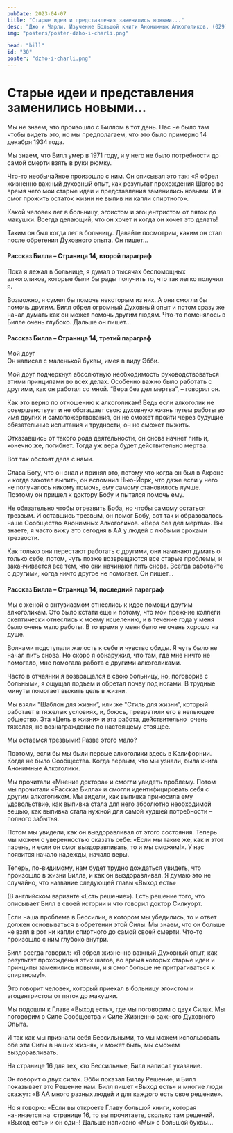 ```yaml
---
pubDate: 2023-04-07
title: "Старые идеи и представления заменились новыми..."
desc: "Джо и Чарли. Изучение Большой книги Анонимных Алкоголиков. (029)"
img: "posters/poster-dzho-i-charli.png"

head: "bill"
id: "30"
poster: "dzho-i-charli.png"
---
```


# Старые идеи и представления заменились новыми...

Мы не знаем, что произошло с Биллом в тот день. Нас не было там чтобы видеть это, но мы предполагаем, что это было примерно 14 декабря 1934 года.

Мы знаем, что Билл умер в 1971 году, и у него не было потребности до самой смерти взять в руки рюмку.

Что-то необычайное произошло с ним. Он описывал это так: «Я обрел жизненно важный духовный опыт, как результат прохождения Шагов во время чего мои старые идеи и представления заменились новыми. И я смог прожить остаток жизни не выпив ни капли спиртного».

Какой человек лег в больницу, эгоистом и эгоцентристом от пяток до макушки. Всегда делающий, что он хочет и когда он хочет это делать!

Таким он был когда лег в больницу. Давайте посмотрим, каким он стал после обретения Духовного опыта. Он пишет…

#### Рассказ Билла – Страница 14, второй параграф

Пока я лежал в больнице, я думал о тысячах беспомощных алкоголиков, которые были бы рады получить то, что так легко получил я.

Возможно, я сумел бы помочь некоторым из них. А они смогли бы помочь другим.
Билл обрел огромный Духовный опыт и потом сразу же начал думать как он может помочь другим людям. Что-то поменялось в Билле очень глубоко. Дальше он пишет…

#### Рассказ Билла – Страница 14, третий параграф

Мой друг <br>
Он написал с маленькой буквы, имея в виду Эбби.

Мой друг подчеркнул абсолютную необходимость руководствоваться этими принципами во всех делах. Особенно важно было работать с другими, как он работал со мной. “Вера без дел мертва”, – говорил он.

Как это верно по отношению к алкоголикам! Ведь если алкоголик не совершенствует и не обогащает свою духовную жизнь путем работы во имя других и самопожертвования, он не сможет пройти через будущие обязательные испытания и трудности, он не сможет выжить.

Отказавшись от такого рода деятельности, он снова начнет пить и, конечно же, погибнет. Тогда уж вера будет действительно мертва.

Вот так обстоят дела с нами.

Слава Богу, что он знал и принял это, потому что когда он был в Акроне и когда захотел выпить, он вспомнил Нью-Йорк, что даже если у него не получалось никому помочь, ему самому становилось лучше. Поэтому он пришел к доктору Бобу и пытался помочь ему.

Не обязательно чтобы отрезвить Боба, но чтобы самому остаться трезвым. И оставшись трезвым, он помог Бобу, вот так и образовалось наше Сообщество Анонимных Алкоголиков. «Вера без дел мертва». Вы знаете, я часто вижу это сегодня в АА у людей с любыми сроками трезвости.

Как только они перестают работать с другими, они начинают думать о только себе, потом, чуть позже возвращаются все старые проблемы, и заканчивается все тем, что они начинают пить снова. Всегда работайте с другими, когда ничто другое не помогает. Он пишет…

#### Рассказ Билла – Страница 14, последний параграф

Мы с женой с энтузиазмом отнеслись к идее помощи другим алкоголикам. Это было кстати еще и потому, что мои прежние коллеги скептически отнеслись к моему исцелению, и в течение года у меня было очень мало работы. В то время у меня было не очень хорошо на душе.

Волнами подступали жалость к себе и чувство обиды. Я чуть было не начал пить снова. Но скоро я обнаружил, что там, где мне ничто не помогало, мне помогала работа с другими алкоголиками.

Часто в отчаянии я возвращался в свою больницу, но, поговорив с больными, я ощущал подъем и обретал почву под ногами. В трудные минуты помогает выжить цель в жизни.

Мы взяли "Шаблон для жизни”, или же "Стиль для жизни”, который работает в тяжелых условиях, и, боюсь, превратили его в непьющее общество. Эта «Цель в жизни» и эта работа, действительно  очень тяжелая, но вознаграждение по настоящему стоящее.

Мы остаемся трезвыми! Разве этого мало?

Поэтому, если бы мы были первые алкоголики здесь в Калифорнии. Когда не было Сообщества. Когда первым, что мы узнали, была книга Анонимные Алкоголики.

Мы прочитали «Мнение доктора» и смогли увидеть проблему. Потом мы прочитали «Рассказ Билла» и смогли идентифицировать себя с другим алкоголиком. Мы видели, как выпивка приносила ему удовольствие, как выпивка стала для него абсолютно необходимой вещью, как выпивка стала нужной для самой худшей потребности – полного забытья.

Потом мы увидели, как он выздоравливал от этого состояния. Теперь мы можем с уверенностью сказать себе: «Если мы такие же, как и этот парень, и если он смог выздоравливать, то и мы сможем!». У нас появится начало надежды, начало веры.

Теперь, по-видимому, нам будет трудно дождаться увидеть, что произошло в жизни Билла, и как он выздоравливал. Я думаю это не случайно, что название следующей главы «Выход есть»

(В английском варианте «Есть решение»). Есть решение того, что описывает Билл в своей истории и что говорил доктор Силкуорт.

Если наша проблема в Бессилии, в котором мы убедились, то и ответ должен основываться в обретении этой Силы. Мы знаем, что он больше не взял в рот ни капли спиртного до самой своей смерти. Что-то произошло с ним глубоко внутри.

Билл всегда говорил: «Я обрел жизненно важный Духовный опыт, как результат прохождения этих шагов, во время которых старые идеи и принципы заменились новыми, и я смог больше не притрагиваться к спиртному!».

Это говорит человек, который приехал в больницу эгоистом и эгоцентристом от пяток до макушки.

Мы подошли к Главе «Выход есть», где мы поговорим о двух Силах. Мы поговорим о Силе Сообщества и Силе Жизненно важного Духовного Опыта.

И так как мы признали себя Бессильными, то мы можем использовать обе эти Силы в наших жизнях, и может быть, мы сможем выздоравливать.

На странице 16 для тех, кто Бессильные, Билл написал указание.

Он говорит о двух силах. Эбби показал Биллу Решение, и Билл показывает это Решение нам. Билл пишет «Выход есть» и многие люди скажут: «В АА много разных людей и для каждого есть свое решение».

Но я говорю: «Если вы откроете Главу большой книги, которая начинается на  странице 16, то вы прочитаете, сколько там решений. «Выход есть» и он один! Дальше написано «Мы» с большой буквы…
